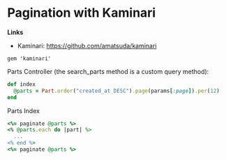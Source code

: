 Pagination with Kaminari
=========================

**Links**
* Kaminari: https://github.com/amatsuda/kaminari

```
gem 'kaminari'
```

Parts Controller (the search_parts method is a custom query method):
```ruby
def index
  @parts = Part.order("created_at DESC").page(params[:page]).per(12)
end
```

Parts Index
```ruby
<%= paginate @parts %>
<% @parts.each do |part| %>
  ...
<% end %>
<%= paginate @parts %>
```
